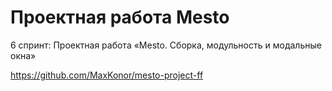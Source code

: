 # Проектная работа Mesto

6 спринт: Проектная работа «Mesto. Сборка, модульность и модальные окна»

https://github.com/MaxKonor/mesto-project-ff
